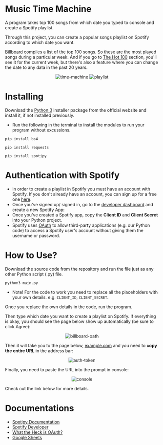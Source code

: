 # Music Time Machine 

A program takes top 100 songs from which date you typed to console and create a Spotify playlist.

Through this project, you can create a popular songs playlist on Spotify according to which date you want. 


[Billboard](https://www.billboard.com/) compiles a list of the top 100 songs. So these are the most played songs during a particular week. And if you go to [The Hot 100](https://www.billboard.com/charts/hot-100/) section, you'll see it for the current week, but there's also a feature where you can change the date to any data in the past 20 years.

<p align="center">
  <img src="https://i.giphy.com/media/b0U8Pwlt71GBE8Xw1X/giphy.webp" alt="time-machine"/>
  <img src="https://i.ibb.co/1M5b4V8/Screenshot-2021-12-20-at-01-36-34.png" alt="playlist"/>
</p>

# Installing
Download the [Python 3](https://python.org) installer package from the official website and install it, if not installed previously.

* Run the following in the terminal to install the modules to run your program without excussions.
```
pip install bs4
```

```
pip install requests
```

```
pip install spotipy
```
# Authentication with Spotify

* In order to create a playlist in Spotify you must have an account with Spotify. If you don't already have an account, you can sign up for a free one [here](http://spotify.com/signup/).
* Once you've signed up/ signed in, go to the [developer dashboard](https://developer.spotify.com/dashboard/) and create a new Spotify App:
*  Once you've created a Spotify app, copy the **Client ID** and **Client Secret** into your Python project.
* Spotify uses [OAuth](https://developer.okta.com/blog/2017/06/21/what-the-heck-is-oauth) to allow third-party applications (e.g. our Python code) to access a Spotify user's account without giving them the username or password.


# How to Use?

Download the source code from the repository and run the file just as any other Python script (.py) file.
```
python3 main.py
```

* Note! For the code to work you need to replace all the placeholders with your own details. e.g. ```CLIENT_ID```, ```CLIENT_SECRET```.

Once you replace the own details in the code, run the program.

Then type which date you want to create a playlist on Spotify. If everything is okay, you should see the page below show up automatically (be sure to click Agree):

<p align="center">
  <img src="https://i.ibb.co/LvzggfP/2020-08-12-15-29-07-8ba3fc5c277b107461713b02e4258407.png" alt="billboard-oath"/>
</p>

Then it will take you to the page below, [example.com](example.com) and you need to **copy the entire URL** in the address bar:

<p align="center">
  <img src="https://i.ibb.co/xDXNrXd/2020-08-12-15-32-02-17be790a8783bf4fdc4eeff77b497044.png" alt="auth-token"/>
</p>

Finally, you need to paste the URL into the prompt in console:

<p align="center">
  <img src="https://i.ibb.co/k5D0rky/flight-dealer.png" alt="console"/>
</p>

Check out the link below for more details.


# Documentations

* [Spotipy Documentation](https://spotipy.readthedocs.io/en/2.13.0/#)
* [Spotify Developer](https://developer.spotify.com/)
* [What the Heck is OAuth?](https://developer.okta.com/blog/2017/06/21/what-the-heck-is-oauth)
* [Google Sheets](https://docs.google.com)
